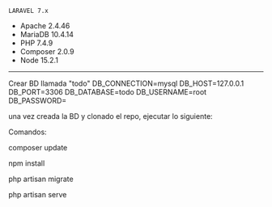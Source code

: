 
    LARAVEL 7.x

  + Apache 2.4.46
  + MariaDB 10.4.14
  + PHP 7.4.9
  + Composer 2.0.9
  + Node 15.2.1

_________________________

Crear BD llamada "todo"
DB_CONNECTION=mysql
DB_HOST=127.0.0.1
DB_PORT=3306
DB_DATABASE=todo
DB_USERNAME=root
DB_PASSWORD=

una vez creada la BD y clonado el repo, ejecutar lo siguiente:

Comandos:

composer update

npm install

php artisan migrate

php artisan serve



